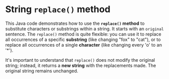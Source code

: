 # String `replace()` method

This Java code demonstrates how to use the **`replace()` method** to substitute characters or substrings within a string. It starts with an `original` sentence. The `replace()` method is quite flexible: you can use it to replace all occurrences of a specific **substring** (like changing "fox" to "cat"), or to replace all occurrences of a single **character** (like changing every 'o' to an '*'). 

It's important to understand that `replace()` does not modify the original string; instead, it returns a **new string** with the replacements made. The original string remains unchanged.
